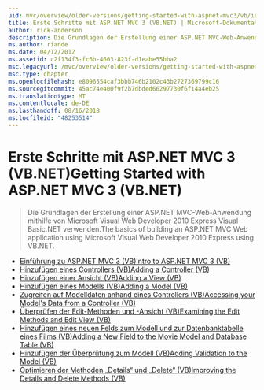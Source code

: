 ```yaml
---
uid: mvc/overview/older-versions/getting-started-with-aspnet-mvc3/vb/index
title: Erste Schritte mit ASP.NET MVC 3 (VB.NET) | Microsoft-Dokumentation
author: rick-anderson
description: Die Grundlagen der Erstellung einer ASP.NET MVC-Web-Anwendung mithilfe von Microsoft Visual Web Developer 2010 Express Visual Basic.NET verwenden.
ms.author: riande
ms.date: 04/12/2012
ms.assetid: c2f134f3-fc6b-4603-823f-d1eabe55bba2
msc.legacyurl: /mvc/overview/older-versions/getting-started-with-aspnet-mvc3/vb
msc.type: chapter
ms.openlocfilehash: e8096554caf3bbb746b2102c43b2727369799c16
ms.sourcegitcommit: 45ac74e400f9f2b7dbded66297730f6f14a4eb25
ms.translationtype: MT
ms.contentlocale: de-DE
ms.lasthandoff: 08/16/2018
ms.locfileid: "48253514"
---
```

<a name="getting-started-with-aspnet-mvc-3-vbnet"></a><span data-ttu-id="a3ea9-103">Erste Schritte mit ASP.NET MVC 3 (VB.NET)</span><span class="sxs-lookup"><span data-stu-id="a3ea9-103">Getting Started with ASP.NET MVC 3 (VB.NET)</span></span>
====================
> <span data-ttu-id="a3ea9-104">Die Grundlagen der Erstellung einer ASP.NET MVC-Web-Anwendung mithilfe von Microsoft Visual Web Developer 2010 Express Visual Basic.NET verwenden.</span><span class="sxs-lookup"><span data-stu-id="a3ea9-104">The basics of building an ASP.NET MVC Web application using Microsoft Visual Web Developer 2010 Express using VB.NET.</span></span>


- [<span data-ttu-id="a3ea9-105">Einführung zu ASP.NET MVC 3 (VB)</span><span class="sxs-lookup"><span data-stu-id="a3ea9-105">Intro to ASP.NET MVC 3 (VB)</span></span>](intro-to-aspnet-mvc-3.md)
- [<span data-ttu-id="a3ea9-106">Hinzufügen eines Controllers (VB)</span><span class="sxs-lookup"><span data-stu-id="a3ea9-106">Adding a Controller (VB)</span></span>](adding-a-controller.md)
- [<span data-ttu-id="a3ea9-107">Hinzufügen einer Ansicht (VB)</span><span class="sxs-lookup"><span data-stu-id="a3ea9-107">Adding a View (VB)</span></span>](adding-a-view.md)
- [<span data-ttu-id="a3ea9-108">Hinzufügen eines Modells (VB)</span><span class="sxs-lookup"><span data-stu-id="a3ea9-108">Adding a Model (VB)</span></span>](adding-a-model.md)
- [<span data-ttu-id="a3ea9-109">Zugreifen auf Modelldaten anhand eines Controllers (VB)</span><span class="sxs-lookup"><span data-stu-id="a3ea9-109">Accessing your Model's Data from a Controller (VB)</span></span>](accessing-your-models-data-from-a-controller.md)
- [<span data-ttu-id="a3ea9-110">Überprüfen der Edit-Methoden und -Ansicht (VB)</span><span class="sxs-lookup"><span data-stu-id="a3ea9-110">Examining the Edit Methods and Edit View (VB)</span></span>](examining-the-edit-methods-and-edit-view.md)
- [<span data-ttu-id="a3ea9-111">Hinzufügen eines neuen Felds zum Modell und zur Datenbanktabelle eines Films (VB)</span><span class="sxs-lookup"><span data-stu-id="a3ea9-111">Adding a New Field to the Movie Model and Database Table (VB)</span></span>](adding-a-new-field.md)
- [<span data-ttu-id="a3ea9-112">Hinzufügen der Überprüfung zum Modell (VB)</span><span class="sxs-lookup"><span data-stu-id="a3ea9-112">Adding Validation to the Model (VB)</span></span>](adding-validation-to-the-model.md)
- [<span data-ttu-id="a3ea9-113">Optimieren der Methoden „Details“ und „Delete“ (VB)</span><span class="sxs-lookup"><span data-stu-id="a3ea9-113">Improving the Details and Delete Methods (VB)</span></span>](improving-the-details-and-delete-methods.md)
